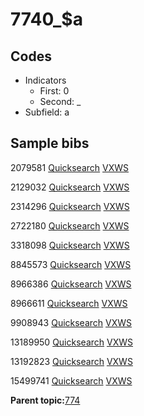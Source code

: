 # 7740\_$a

## Codes

-   Indicators
    -   First: 0
    -   Second: \_
-   Subfield: a

## Sample bibs

2079581 [Quicksearch](https://search.library.yale.edu/catalog/2079581) [VXWS](http://prodorbis.library.yale.edu:7014/vxws/GetHoldingsService?bibId=2079581)

2129032 [Quicksearch](https://search.library.yale.edu/catalog/2129032) [VXWS](http://prodorbis.library.yale.edu:7014/vxws/GetHoldingsService?bibId=2129032)

2314296 [Quicksearch](https://search.library.yale.edu/catalog/2314296) [VXWS](http://prodorbis.library.yale.edu:7014/vxws/GetHoldingsService?bibId=2314296)

2722180 [Quicksearch](https://search.library.yale.edu/catalog/2722180) [VXWS](http://prodorbis.library.yale.edu:7014/vxws/GetHoldingsService?bibId=2722180)

3318098 [Quicksearch](https://search.library.yale.edu/catalog/3318098) [VXWS](http://prodorbis.library.yale.edu:7014/vxws/GetHoldingsService?bibId=3318098)

8845573 [Quicksearch](https://search.library.yale.edu/catalog/8845573) [VXWS](http://prodorbis.library.yale.edu:7014/vxws/GetHoldingsService?bibId=8845573)

8966386 [Quicksearch](https://search.library.yale.edu/catalog/8966386) [VXWS](http://prodorbis.library.yale.edu:7014/vxws/GetHoldingsService?bibId=8966386)

8966611 [Quicksearch](https://search.library.yale.edu/catalog/8966611) [VXWS](http://prodorbis.library.yale.edu:7014/vxws/GetHoldingsService?bibId=8966611)

9908943 [Quicksearch](https://search.library.yale.edu/catalog/9908943) [VXWS](http://prodorbis.library.yale.edu:7014/vxws/GetHoldingsService?bibId=9908943)

13189950 [Quicksearch](https://search.library.yale.edu/catalog/13189950) [VXWS](http://prodorbis.library.yale.edu:7014/vxws/GetHoldingsService?bibId=13189950)

13192823 [Quicksearch](https://search.library.yale.edu/catalog/13192823) [VXWS](http://prodorbis.library.yale.edu:7014/vxws/GetHoldingsService?bibId=13192823)

15499741 [Quicksearch](https://search.library.yale.edu/catalog/15499741) [VXWS](http://prodorbis.library.yale.edu:7014/vxws/GetHoldingsService?bibId=15499741)

**Parent topic:**[774](../../tags/774/774.md)

